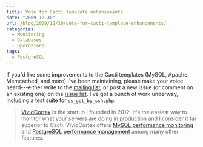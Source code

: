 ```yaml
---
title: Vote for Cacti template enhancements
date: "2009-12-30"
url: /blog/2009/12/30/vote-for-cacti-template-enhancements/
categories:
  - Monitoring
  - Databases
  - Operations
tags:
  - PostgreSQL
---
```

If you'd like some improvements to the Cacti templates (MySQL, Apache, Memcached, and more) I've been maintaining, please make your voice heard---either write to the [mailing list](http://groups.google.com/group/better-cacti-templates), or post a new issue (or comment on an existing one) on the [issue list](http://code.google.com/p/mysql-cacti-templates/issues/list). I've got a bunch of work underway, including a test suite for `ss_get_by_ssh.php`.

> [VividCortex](https://vividcortex.com/) is the startup I founded in 2012. It's the easiest way to monitor what
> your servers are doing in production and I consider it far superior to Cacti. VividCortex offers [MySQL performance
> monitoring](https://vividcortex.com/monitoring/mysql/) and [PostgreSQL
> performance management](https://vividcortex.com/monitoring/postgres/) among many
> other features.


